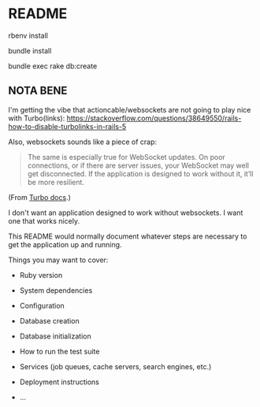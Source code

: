 # README

rbenv install <version>

bundle install

bundle exec rake db:create




## NOTA BENE

I'm getting the vibe that actioncable/websockets are not going to play nice with Turbo(links): https://stackoverflow.com/questions/38649550/rails-how-to-disable-turbolinks-in-rails-5

Also, websockets sounds like a piece of crap:

> The same is especially true for WebSocket updates. On poor connections, or if there are server issues, your WebSocket may well get disconnected. If the application is designed to work without it, it’ll be more resilient.

(From [Turbo docs](https://turbo.hotwired.dev/handbook/streams).)

I don't want an application designed to work without websockets. I want one that works nicely.






This README would normally document whatever steps are necessary to get the
application up and running.

Things you may want to cover:

* Ruby version

* System dependencies

* Configuration

* Database creation

* Database initialization

* How to run the test suite

* Services (job queues, cache servers, search engines, etc.)

* Deployment instructions

* ...
